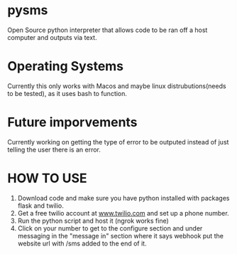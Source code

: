 # pysms
Open Source python interpreter that allows code to be ran off a host computer and outputs via text.

# Operating Systems
Currently this only works with Macos and maybe linux distrubutions(needs to be tested), as it uses bash to function.

# Future imporvements
Currently working on getting the type of error to be outputed instead of just telling the user there is an error.

# HOW TO USE
1. Download code and make sure you have python installed with packages flask and twilio.
2. Get a free twilio account at www.twilio.com and set up a phone number.
3. Run the python script and host it (ngrok works fine)
4. Click on your number to get to the configure section and under messaging in the "message in" section where it says webhook put the website url with /sms added to the end of it.

